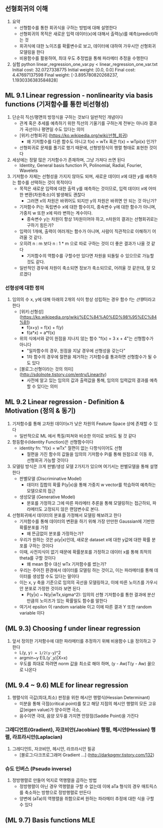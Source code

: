 ## 선형회귀의 이해
1. 요약
    * 선형함수를 통한 회귀식을 구하는 방법에 대해 설명한다
    * 선형회귀의 목적은 새로운 입력 데이터(x)에 대해서 출력(y)를 예측(predict)하는 것
    * 회귀식에 대한 노이즈를 확률변수로 보고, 데이터에 대하여 가우시안 선형회귀 모델링을 한다
    * 비용함수를 활용하여, 최대 우도 추정법을 통해 파라메터 추정을 수행한다
2. 실험
    python linear_regression_one_var.py < linear_regression_one_var.txt
    Initial cost: 32.0727338775
    Initial weight: [0.0, 0.0]
    Final cost: 4.47697137598
    Final weight: [-3.895780820268237, 1.1930336383584828]

## ML 9.1 Linear regression - nonlinearity via basis functions (기저함수를 통한 비선형성)
1. 단순히 직선/평면의 방정식을 구하는 것보다 일반적인 개념이다
    * 관계 혹은 추세를 예측하기 위한 직선의 기울기를 구하는게 전부는 아니라 결과가 곡선이나 평면일 수도 있다는 의미
    * [위키:선형회귀] (https://ko.wikipedia.org/wiki/선형_회귀)
        * 왜 기저함수를 다른 함수도 아니고 f(x) = wTx 혹은 f(x) = wTpi(x) 인가?
    * 선형회귀로 문제를 풀기로 했기 때문에, 선형방정식의 행렬 형태로 표현한 것이다
1. 세상에는 정말 많은 기저함수가 존재하며, 그냥 가져다 쓰면 된다
    * Identity, General basis function Pi, Polinomial, Radial, Fourier, Wavelets
1. 기저함수 자체는 선형성을 가지지 않아도 되며, 새로운 데이터 *x*에 대한 *y*를 예측하는 함수를 선택하는 것이 목적이다
    * 목적은 새로운 입력에 대한 출력 y를 예측하는 것이므로, 입력 데이터 x에 어떠한 변환(차원축소)이 발생해도 괜찮다
        * 그러면 x의 차원은 바뀌어도 되지만 y의 차원은 바뀌면 안 되는 것 아닌가?
    * 기저함수 Pi는 독립변수 x에 대한 함수이지, 종속변수 y에 대한 함수가 아니며, 가중치 w 또한 x에 따라 변하는 계수이다.
        * 종속변수 y는 차원이 항상 1차원이어야 하고, n차원의 결과는 선형회귀로는 구하기 힘든가?
    * 입력이 1개에, 출력이 여러개는 함수가 아니며, 사람이 직관적으로 이해하기 어려울 것 같다.
    * 오히려 n : m 보다 n : 1 * m 으로 따로 구하는 것이 더 좋은 결과가 나올 것 같다
        * 기저함수의 역함수를 구할수만 있다면 차원을 되돌릴 수 있으므로 가능할 것도 같다.
    * 일반적인 경우에 차원이 축소되면 정보가 축소되므로, 어려울 것 같은데, 잘 모르겠다


### 선형성에 대한 정의
1. 임의의 수 x, y에 대해 아래의 2개의 식이 항상 성립하는 경우 함수 f는 *선형*이라고 한다
    * [위키:선형성] (https://ko.wikipedia.org/wiki/%EC%84%A0%ED%98%95%EC%84%B1)
        * f(x+y) = f(x) + f(y) 
        * f(a\*x) = a\*f(x)
    * 위의 식에서와 같이 원점을 지나지 않는 함수 "f(x) = 3 x + 4"는 선형함수가 아니다
        * "일차함수의 경우, 원점을 지날 경우에 선형성을 갖는다"
        * 1차 함수의 경우에 절편을 제거하는 기저함수를 통과하면 선형함수가 될 수도 있다 
    * [블로그:선형이라는 것의 의미] (http://sdolnote.tistory.com/entry/Linearity)
        * 사전에 알고 있는 임의의 값과 출력값을 통해, 임의의 입력값의 결과를 예측할 수 있다는 의미


## ML 9.2 Linear regression - Definition & Motivation (정의 & 동기)
1. 기저함수를 통해 고차원 데이터x가 낮은 차원의 Feature Space 상에 존재할 수 있다
    * 일반적으로 ML 에서 특질/피쳐와 비슷한 의미로 보아도 될 것 같다
1. 항등함수(Identity Function)은 선형함수이다
    * identity fn: "f(x) = wTx" 절편이 없는 다항식이어도 선형
        * 절편을 가진 함수의 값들을 임의의 기저함수 Pi를 통해 원점으로 이동 후, 선형회귀 가능할 것이다
1. 모델링 방식은 크게 판별/생성 모델 2가지가 있으며 여기서는 판별모델을 통해 설명한다
    * 판별모델 (Discriminative Model)
        * 데이터 집합의 확률 P(y|x)을 통해 가중치 w vector를 학습하여 예측하는 모델으로의 접근
    * 생성모델 (Generative Model)
        * 분포를 가정하고 그에 따른 파라메터 추론을 통해 모델링하는 접근하되, 파라메터도 고정되지 않은 랜덤변수로 본다.
1. 선형회귀에서 데이터의 분포를 가정해서 모델링 해보려고 한다
    * 기저함수를 통해 데이터의 변환을 하기 위해 가장 만만한 Gaussian에 기반한 확률분포를 가정
        * 왜 뜬금없이 분포를 가정하는가?
    * 우리가 원하는 것은 p(y|x)인데, 새로운 dataset x에 대한 y값에 대한 확률 분포를 구하는 것이다
    * 이때, 사전지식이 없기 때문에 확률분포를 가정하고 데이터 x를 통해 최적의 theta를 구할 것이다
        * 왜 mean 함수 대신 wTx 기저함수를 썼는가?
    * 우리는 주어진 환경에서 데이터를 모델링 하는 것이고, 이는 파라메터를 통해 데이터를 생성할 수도 있다는 말이다
    * 이는 x, y 축을 기준으로 임의의 곡선을 모델링하고, 이에 따른 노이즈를 가우시안 분포로 가정한 것이라 보면 된다
        * P(y|x) ~ N(y|wTx,sigma^2): 임의의 선형 기저함수를 통한 결과에 분산만큼의 노이즈가 있는 확률밀도 함수를 말한다
    * 여기서 epsilon 이 random variable 이고 이에 따른 결과 Y 또한 random variable 이다


## (ML 9.3) Choosing f under linear regression
1. 앞서 정의한 기저함수에 대한 파라메터를 추정하기 위해 비용함수 L을 정의하고 구한다
    * L(y, y`) = 1/2(y-y`)^2
    * argmin~y E(L(y`,y)|X=x)
    * 우도를 최대로 하려면 norm 값을 최소로 해야 하며, (y - Aw)T(y - Aw) 꼴으로 나온다


## (ML 9.4 ~ 9.6) MLE for linear regression
1. 행렬식의 극값(최대,최소) 판정을 위한 헤시안 행렬식(Hessian Determinant)
    * 미분을 통해 극점(critical point)를 찾고 해당 지점의 헤시안 행렬의 모든 고유값(eigen value)가 양수이면 극소,
    * 음수이면 극대, 음양 모두를 가지면 안장점(Saddle Point)을 가진다

### 그레디언트(Gradient), 자코비안(Jacobian) 행렬, 헤시안(Hessian) 행렬, 라프라시안(Laplacian)
1. 그레디언트, 자코비안, 헤시안, 라프라시안 필공
    * [블로그:다크프로그래머 Gradient ...] (http://darkpgmr.tistory.com/132)

### 슈도 인버스 (Pseudo inverse)
1. 정방행렬로 만들어 억지로 역행렬을 곱하는 방법
    * 정방행렬이 아닌 경우 역행렬을 구할 수 없는데 이에 aTa 형식의 경우 매트릭스를 축소하는 방향으로 정방행렬로 만든다
    * 양변에 (aTa)의 역행렬을 취함으로써 원하는 파라메터 추정에 대한 식을 구할 수 있다


## (ML 9.7) Basis functions MLE


